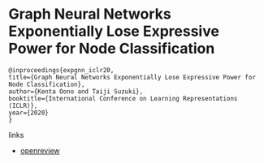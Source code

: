 # Graph Neural Networks Exponentially Lose Expressive Power for Node Classification

```
@inproceedings{expgnn_iclr20,
title={Graph Neural Networks Exponentially Lose Expressive Power for Node Classification},
author={Kenta Oono and Taiji Suzuki},
booktitle={International Conference on Learning Representations (ICLR)},
year={2020}
}
```

links
- [openreview](https://openreview.net/forum?id=S1ldO2EFPr)
